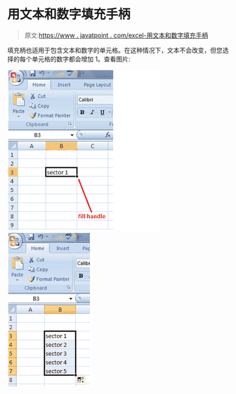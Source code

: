 # 用文本和数字填充手柄

> 原文:[https://www . javatpoint . com/excel-用文本和数字填充手柄](https://www.javatpoint.com/excel-fill-handle-with-text-and-numbers)

填充柄也适用于包含文本和数字的单元格。在这种情况下，文本不会改变，但您选择的每个单元格的数字都会增加 1。查看图片:

![Fill Handle with text and number in Excel](img/6dfba1fb0f2e82fe9976453a9af01377.png)
![Fill Handle with text and number in Excel 2](img/3a123212d34de605d3d8f899336eb35e.png)